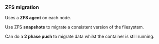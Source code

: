 ### ZFS migration

Uses a **ZFS agent** on each node.

Use ZFS **snapshots** to migrate a consistent version of the filesystem.

Can do a **2 phase push** to migrate data whilst the container is still running.

